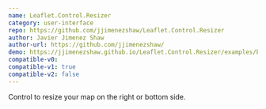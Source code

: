 ```yaml
---
name: Leaflet.Control.Resizer
category: user-interface
repo: https://github.com/jjimenezshaw/Leaflet.Control.Resizer
author: Javier Jimenez Shaw
author-url: https://github.com/jjimenezshaw/
demo: https://jjimenezshaw.github.io/Leaflet.Control.Resizer/examples/basic.html
compatible-v0:
compatible-v1: true
compatible-v2: false
---
```


Control to resize your map on the right or bottom side.
